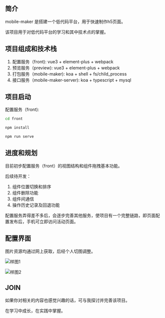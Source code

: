## 简介

mobile-maker 是搭建一个低代码平台，用于快速制作h5页面。

该项目用于对低代码平台的学习和其中技术点的掌握。

## 项目组成和技术栈

1. 配置服务（front): vue3 + element-plus + webpack
2. 预览服务（preview): vue3 + element-plus + webpack
3. 打包服务（mobile-maker): koa + shell + fs/child_process
4. 接口服务（mobile-maker-server): koa + typescript + mysql

## 项目启动

配置服务（front):
```bash
cd front

npm install 

npm run serve
```

## 进度和规划

目前初步配置服务（front）的视图结构和组件拖拽基本功能。

后续待开发：
1. 组件位置切换和排序
2. 组件删除功能
3. 组件间通信
4. 操作历史记录及回退功能

配置服务弄得差不多后，会逐步完善其他服务，使项目有一个完整链路，即页面配置发布后，手机可立即访问活动页面。

## 配置界面

图片资源均通过网上获取，后经个人切图调整。

![样图1](https://s1.ax1x.com/2022/06/11/XcGyWD.jpg)

![样图2](https://s1.ax1x.com/2022/06/11/XcGsJO.jpg)

## JOIN

如果你对相关的内容也感觉兴趣的话，可与我探讨并完善该项目。

在学习中成长，在实践中掌握。

